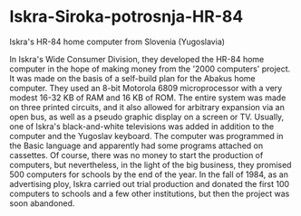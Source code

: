 # Iskra-Siroka-potrosnja-HR-84
Iskra's HR-84 home computer from Slovenia (Yugoslavia)

In Iskra's Wide Consumer Division, they developed the HR-84 home computer in the hope of making money from the '2000 computers' project. It was made on the basis of a self-build plan for the Abakus home computer. They used an 8-bit Motorola 6809 microprocessor with a very modest 16-32 KB of RAM and 16 KB of ROM. The entire system was made on three printed circuits, and it also allowed for arbitrary expansion via an open bus, as well as a pseudo graphic display on a screen or TV. Usually, one of Iskra's black-and-white televisions was added in addition to the computer and the Yugoslav keyboard. The computer was programmed in the Basic language and apparently had some programs attached on cassettes. Of course, there was no money to start the production of computers, but nevertheless, in the light of the big business, they promised 500 computers for schools by the end of the year. In the fall of 1984, as an advertising ploy, Iskra carried out trial production and donated the first 100 computers to schools and a few other institutions, but then the project was soon abandoned.

